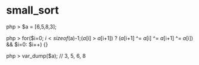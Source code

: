 # small_sort

php > $a = [6,5,8,3];

php > for($i=0; $i < sizeof($a)-1;($a[$i] > $a[$i+1]) ? ($a[$i+1] ^= $a[$i] ^= $a[$i+1] ^= $a[$i]) && $i=0: $i++) {}

php > var_dump($a); // 3, 5, 6, 8
